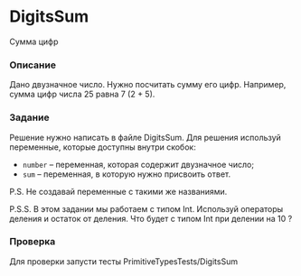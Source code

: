 # DigitsSum

Сумма цифр

### Описание

Дано двузначное число. Нужно посчитать сумму его цифр. Например, сумма цифр числа 25 равна 7 (2 + 5).

### Задание

Решение нужно написать в файле DigitsSum. Для решения используй переменные, которые доступны внутри скобок:
- `number` – переменная, которая содержит двузначное число; 
- `sum` – переменная, в которую нужно присвоить ответ. 

P.S. Не создавай переменные с такими же названиями. 

P.S.S. В этом задании мы работаем с типом Int. Используй операторы деления и остаток от деления. Что будет с типом Int при делении на 10 ?

### Проверка

Для проверки запусти тесты PrimitiveTypesTests/DigitsSum
